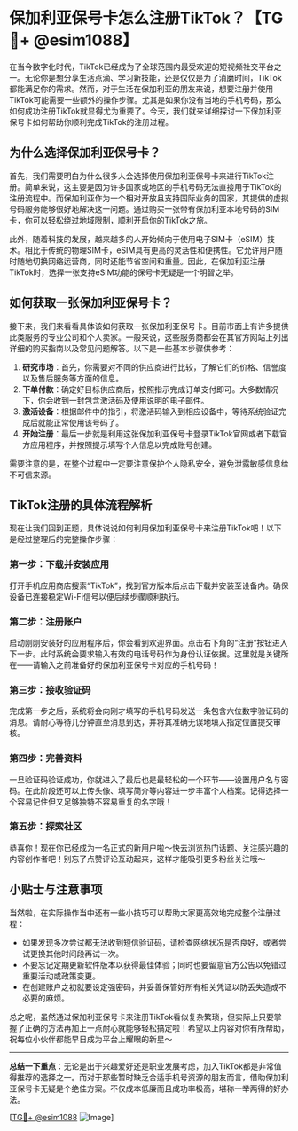 # 保加利亚保号卡怎么注册TikTok？【TG💪+ @esim1088】

在当今数字化时代，TikTok已经成为了全球范围内最受欢迎的短视频社交平台之一。无论你是想分享生活点滴、学习新技能，还是仅仅是为了消磨时间，TikTok都能满足你的需求。然而，对于生活在保加利亚的朋友来说，想要注册并使用TikTok可能需要一些额外的操作步骤。尤其是如果你没有当地的手机号码，那么如何成功注册TikTok就显得尤为重要了。今天，我们就来详细探讨一下保加利亚保号卡如何帮助你顺利完成TikTok的注册过程。

## 为什么选择保加利亚保号卡？

首先，我们需要明白为什么很多人会选择使用保加利亚保号卡来进行TikTok注册。简单来说，这主要是因为许多国家或地区的手机号码无法直接用于TikTok的注册流程中。而保加利亚作为一个相对开放且支持国际业务的国家，其提供的虚拟号码服务能够很好地解决这一问题。通过购买一张带有保加利亚本地号码的SIM卡，你可以轻松绕过地域限制，顺利开启你的TikTok之旅。

此外，随着科技的发展，越来越多的人开始倾向于使用电子SIM卡（eSIM）技术。相比于传统的物理SIM卡，eSIM具有更高的灵活性和便携性。它允许用户随时随地切换网络运营商，同时还能节省空间和重量。因此，在保加利亚注册TikTok时，选择一张支持eSIM功能的保号卡无疑是一个明智之举。

## 如何获取一张保加利亚保号卡？

接下来，我们来看看具体该如何获取一张保加利亚保号卡。目前市面上有许多提供此类服务的专业公司和个人卖家。一般来说，这些服务商都会在其官方网站上列出详细的购买指南以及常见问题解答。以下是一些基本步骤供参考：

1. **研究市场**：首先，你需要对不同的供应商进行比较，了解它们的价格、信誉度以及售后服务等方面的信息。
2. **下单付款**：确定好目标供应商后，按照指示完成订单支付即可。大多数情况下，你会收到一封包含激活码及使用说明的电子邮件。
3. **激活设备**：根据邮件中的指引，将激活码输入到相应设备中，等待系统验证完成后就能正常使用该号码了。
4. **开始注册**：最后一步就是利用这张保加利亚保号卡登录TikTok官网或者下载官方应用程序，并按照提示填写个人信息以完成账号创建。

需要注意的是，在整个过程中一定要注意保护个人隐私安全，避免泄露敏感信息给不可信来源。

## TikTok注册的具体流程解析

现在让我们回到正题，具体说说如何利用保加利亚保号卡来注册TikTok吧！以下是经过整理后的完整操作步骤：

### 第一步：下载并安装应用
打开手机应用商店搜索“TikTok”，找到官方版本后点击下载并安装至设备内。确保设备已连接稳定Wi-Fi信号以便后续步骤顺利执行。

### 第二步：注册账户
启动刚刚安装好的应用程序后，你会看到欢迎界面。点击右下角的“注册”按钮进入下一步。此时系统会要求输入有效的电话号码作为身份认证依据。这里就是关键所在——请输入之前准备好的保加利亚保号卡对应的手机号码！

### 第三步：接收验证码
完成第一步之后，系统将会向刚才填写的手机号码发送一条包含六位数字验证码的消息。请耐心等待几分钟直至消息到达，并将其准确无误地填入指定位置提交审核。

### 第四步：完善资料
一旦验证码验证成功，你就进入了最后也是最轻松的一个环节——设置用户名与密码。在此阶段还可以上传头像、填写简介等内容进一步丰富个人档案。记得选择一个容易记住但又足够独特不容易重复的名字哦！

### 第五步：探索社区
恭喜你！现在你已经成为一名正式的新用户啦～快去浏览热门话题、关注感兴趣的内容创作者吧！别忘了点赞评论互动起来，这样才能吸引更多粉丝关注哦～

## 小贴士与注意事项

当然啦，在实际操作当中还有一些小技巧可以帮助大家更高效地完成整个注册过程：

- 如果发现多次尝试都无法收到短信验证码，请检查网络状况是否良好，或者尝试更换其他时间段再试一次。
- 不要忘记定期更新软件版本以获得最佳体验；同时也要留意官方公告以免错过重要活动或政策变更。
- 在创建账户之初就要设定强密码，并妥善保管好所有相关凭证以防丢失造成不必要的麻烦。

总之呢，虽然通过保加利亚保号卡来注册TikTok看似复杂繁琐，但实际上只要掌握了正确的方法再加上一点耐心就能够轻松搞定啦！希望以上内容对你有所帮助，祝每位小伙伴都能早日成为平台上耀眼的新星～

---

**总结一下重点**：无论是出于兴趣爱好还是职业发展考虑，加入TikTok都是非常值得推荐的选择之一。而对于那些暂时缺乏合适手机号资源的朋友而言，借助保加利亚保号卡无疑是个绝佳方案。不仅成本低廉而且成功率极高，堪称一举两得的好办法。

[[TG💪+ @esim1088](https://t.me/s/esim1088) ![Image](https://i.postimg.cc/4NQfJmqS/Snipaste-2025-05-13-00-14-12.png)]